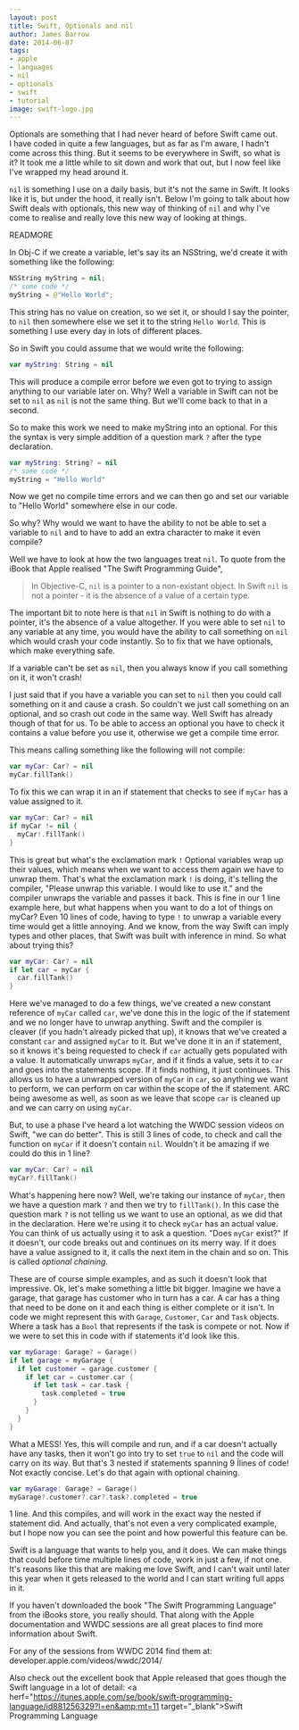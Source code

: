 ```yaml
---
layout: post
title: Swift, Optionals and nil
author: James Barrow
date: 2014-06-07
tags:
- apple
- languages
- nil
- optionals
- swift
- tutorial
image: swift-logo.jpg
---
```


Optionals are something that I had never heard of before Swift came out. I have coded in quite a few languages, but as far as I'm aware, I hadn't come across this thing. But it seems to be everywhere in Swift, so what is it? It took me a little while to sit down and work that out, but I now feel like I've wrapped my head around it.

`nil` is something I use on a daily basis, but it's not the same in Swift. It looks like it is, but under the hood, it really isn't. Below I'm going to talk about how Swift deals with optionals, this new way of thinking of `nil` and why I've come to realise and really love this new way of looking at things.

READMORE

In Obj-C if we create a variable, let's say its an NSString, we'd create it with something like the following:

```swift
NSString myString = nil;
/* some code */
myString = @"Hello World";
```

This string has no value on creation, so we set it, or should I say the pointer, to `nil` then somewhere else we set it to the string `Hello World`. This is something I use every day in lots of different places.

So in Swift you could assume that we would write the following:

```swift
var myString: String = nil
```

This will produce a compile error before we even got to trying to assign anything to our variable later on. Why? Well a variable in Swift can not be set to `nil` as `nil` is not the same thing. But we'll come back to that in a second.

So to make this work we need to make myString into an optional. For this the syntax is very simple addition of a question mark `?` after the type declaration.

```swift
var myString: String? = nil
/* some code */
myString = "Hello World"
```

Now we get no compile time errors and we can then go and set our variable to "Hello World" somewhere else in our code.

So why? Why would we want to have the ability to not be able to set a variable to `nil` and to have to add an extra character to make it even compile?

Well we have to look at how the two languages treat `nil`. To quote from the iBook that Apple realised "The Swift Programming Guide",

> In Objective-C, `nil` is a pointer to a non-existant object. In Swift `nil` is not a pointer - it is the absence of a value of a certain type.

The important bit to note here is that `nil` in Swift is nothing to do with a pointer, it's the absence of a value altogether. If you were able to set `nil` to any variable at any time, you would have the ability to call something on `nil` which would crash your code instantly. So to fix that we have optionals, which make everything safe.

If a variable can't be set as `nil`, then you always know if you call something on it, it won't crash!

I just said that if you have a variable you can set to `nil` then you could call something on it and cause a crash. So couldn't we just call something on an optional, and so crash out code in the same way. Well Swift has already though of that for us. To be able to access an optional you have to check it contains a value before you use it, otherwise we get a compile time error.

This means calling something like the following will not compile:

```swift
var myCar: Car? = nil
myCar.fillTank()
```

To fix this we can wrap it in an if statement that checks to see if `myCar` has a value assigned to it.

```swift
var myCar: Car? = nil
if myCar != nil {
  myCar!.fillTank()
}
```

This is great but what's the exclamation mark `!` Optional variables wrap up their values, which means when we want to access them again we have to unwrap them. That's what the exclamation mark `!` is doing, it's telling the compiler, "Please unwrap this variable. I would like to use it." and the compiler unwraps the variable and passes it back. This is fine in our 1 line example here, but what happens when you want to do a lot of things on myCar? Even 10 lines of code, having to type `!` to unwrap a variable every time would get a little annoying. And we know, from the way Swift can imply types and other places, that Swift was built with inference in mind. So what about trying this?

```swift
var myCar: Car? = nil
if let car = myCar {
  car.fillTank()
}
```

Here we've managed to do a few things, we've created a new constant reference of `myCar` called `car`, we've done this in the logic of the if statement and we no longer have to unwrap anything. Swift and the compiler is cleaver (if you hadn't already picked that up), it knows that we've created a constant `car` and assigned `myCar` to it. But we've done it in an if statement, so it knows it's being requested to check if `car` actually gets populated with a value. It automatically unwraps `myCar`, and if it finds a value, sets it to `car` and goes into the statements scope. If it finds nothing, it just continues. This allows us to have a unwrapped version of `myCar` in `car`, so anything we want to perform, we can perform on car within the scope of the if statement. ARC being awesome as well, as soon as we leave that scope `car` is cleaned up and we can carry on using `myCar`.

But, to use a phase I've heard a lot watching the WWDC session videos on Swift, "we can do better". This is still 3 lines of code, to check and call the function on `myCar` if it doesn't contain `nil`. Wouldn't it be amazing if we could do this in 1 line?

```swift
var myCar: Car? = nil
myCar?.fillTank()
```

What's happening here now? Well, we're taking our instance of `myCar`, then we have a question mark `?` and then we try to `fillTank()`. In this case the question mark `?` is not telling us we want to use an optional, as we did that in the declaration. Here we're using it to check `myCar` has an actual value. You can think of us actually using it to ask a question. "Does `myCar` exist?" If it doesn't, our code breaks out and continues on its merry way. If it does have a value assigned to it, it calls the next item in the chain and so on. This is called _optional chaining_.

These are of course simple examples, and as such it doesn't look that impressive. Ok, let's make something a little bit bigger. Imagine we have a garage, that garage has customer who in turn has a car. A car has a thing that need to be done on it and each thing is either complete or it isn't. In code we might represent this with `Garage`, `Customer`, `Car` and `Task` objects. Where a task has a `Bool` that represents if the task is compete or not. Now if we were to set this in code with if statements it'd look like this.

```swift
var myGarage: Garage? = Garage()
if let garage = myGarage {
  if let customer = garage.customer {
    if let car = customer.car {
      if let task = car.task {
        task.completed = true
      }
    }
  }
}
```

What a MESS! Yes, this will compile and run, and if a car doesn't actually have any tasks, then it won't go into try to set `true` to `nil` and the code will carry on its way. But that's 3 nested if statements spanning 9 Ïlines of code! Not exactly concise. Let's do that again with optional chaining.

```swift
var myGarage: Garage? = Garage()
myGarage?.customer?.car?.task?.completed = true
```

1 line. And this compiles, and will work in the exact way the nested if statement did. And actually, that's not even a very complicated example, but I hope now you can see the point and how powerful this feature can be.

Swift is a language that wants to help you, and it does. We can make things that could before time multiple lines of code, work in just a few, if not one. It's reasons like this that are making me love Swift, and I can't wait until later this year when it gets released to the world and I can start writing full apps in it.

If you haven't downloaded the book "The Swift Programming Language" from the iBooks store, you really should. That along with the Apple documentation and WWDC sessions are all great places to find more information about Swift.

For any of the sessions from WWDC 2014 find them at: <a herf="https://developer.apple.com/videos/wwdc/2014/" target="_blank">developer.apple.com/videos/wwdc/2014/</a>

Also check out the excellent book that Apple released that goes though the Swift language in a lot of detail: <a herf="https://itunes.apple.com/se/book/swift-programming-language/id881256329?l=en&amp;mt=11 target="_blank">Swift Programming Language</a>
